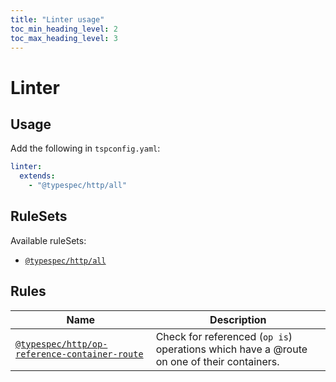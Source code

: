 ```yaml
---
title: "Linter usage"
toc_min_heading_level: 2
toc_max_heading_level: 3
---
```


# Linter

## Usage

Add the following in `tspconfig.yaml`:

```yaml
linter:
  extends:
    - "@typespec/http/all"
```

## RuleSets

Available ruleSets:

- [`@typespec/http/all`](#@typespec/http/all)

## Rules

| Name                                                                                                          | Description                                                                               |
| ------------------------------------------------------------------------------------------------------------- | ----------------------------------------------------------------------------------------- |
| [`@typespec/http/op-reference-container-route`](/standard-library/http/rules/op-reference-container-route.md) | Check for referenced (`op is`) operations which have a @route on one of their containers. |
